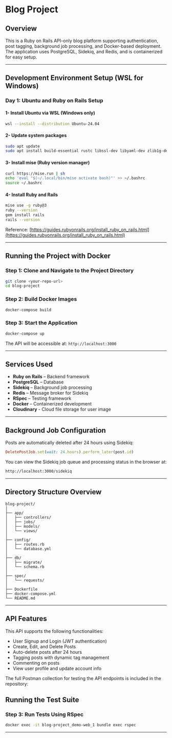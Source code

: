 # Blog Project

## Overview
This is a Ruby on Rails API-only blog platform supporting authentication, post tagging, background job processing, and Docker-based deployment. The application uses PostgreSQL, Sidekiq, and Redis, and is containerized for easy setup.

---

## Development Environment Setup (WSL for Windows)

### **Day 1: Ubuntu and Ruby on Rails Setup**

#### 1- **Install Ubuntu via WSL (Windows only)**  
```bash
wsl --install --distribution Ubuntu-24.04
```

#### 2- **Update system packages**  
```bash
sudo apt update
sudo apt install build-essential rustc libssl-dev libyaml-dev zlib1g-dev libgmp-dev
```

#### 3- **Install mise (Ruby version manager)**  
```bash
curl https://mise.run | sh
echo 'eval "$(~/.local/bin/mise activate bash)"' >> ~/.bashrc
source ~/.bashrc
```

#### 4- **Install Ruby and Rails**  
```bash
mise use -g ruby@3
ruby --version
gem install rails
rails --version
```

Reference: [https://guides.rubyonrails.org/install_ruby_on_rails.html](https://guides.rubyonrails.org/install_ruby_on_rails.html)

---

## Running the Project with Docker

### **Step 1: Clone and Navigate to the Project Directory**
```bash
git clone <your-repo-url>
cd blog-project
```

### **Step 2: Build Docker Images**
```bash
docker-compose build
```

### **Step 3: Start the Application**
```bash
docker-compose up
```

The API will be accessible at: `http://localhost:3000`

---

## Services Used

- **Ruby on Rails** – Backend framework
- **PostgreSQL** – Database
- **Sidekiq** – Background job processing
- **Redis** – Message broker for Sidekiq
- **RSpec** – Testing framework
- **Docker** – Containerized development
- **Cloudinary** - Cloud file storage for user image 

---


## Background Job Configuration

Posts are automatically deleted after 24 hours using Sidekiq:
```ruby
DeletePostJob.set(wait: 24.hours).perform_later(post.id)
```

You can view the Sidekiq job queue and processing status in the browser at:
```bash
http://localhost:3000/sidekiq
```

---


## Directory Structure Overview

```
blog-project/
│
├── app/
│   ├── controllers/
│   ├── jobs/
│   ├── models/
│   └── views/
│
├── config/
│   ├── routes.rb
│   └── database.yml
│
├── db/
│   ├── migrate/
│   └── schema.rb
│
├── spec/
│   └── requests/
│
├── Dockerfile
├── docker-compose.yml
└── README.md
```

---

## API Features

This API supports the following functionalities:

- User Signup and Login (JWT authentication)
- Create, Edit, and Delete Posts
- Auto-delete posts after 24 hours
- Tagging posts with dynamic tag management
- Commenting on posts
- View user profile and update account info

The full Postman collection for testing the API endpoints is included in the repository:



## Running the Test Suite

### **Step 3: Run Tests Using RSpec**
```bash
docker exec -it blog-project_demo-web_1 bundle exec rspec
```

---
